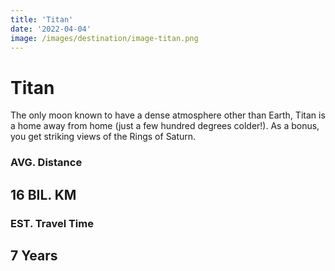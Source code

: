 ```yaml
---
title: 'Titan'
date: '2022-04-04'
image: /images/destination/image-titan.png
---
```

# Titan

The only moon known to have a dense atmosphere other than Earth, Titan is a home away from home (just a few hundred degrees colder!). As a bonus, you get striking views of the Rings of Saturn. 


### AVG. Distance 
## 16 BIL. KM

### EST. Travel Time
## 7 Years